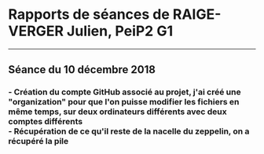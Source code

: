 <h1><strong> Rapports de séances de RAIGE-VERGER Julien, PeiP2 G1 </strong>  </h1>
<hr color="blue">
<h2><strong> Séance du 10 décembre 2018 </strong></h2>
<h3> - Création du compte GitHub associé au projet, j'ai créé une "organization" pour que l'on puisse modifier les fichiers en même temps, sur deux ordinateurs différents avec deux comptes différents <br>
- Récupération de ce qu'il reste de la nacelle du zeppelin, on a récupéré la pile
</h3>
